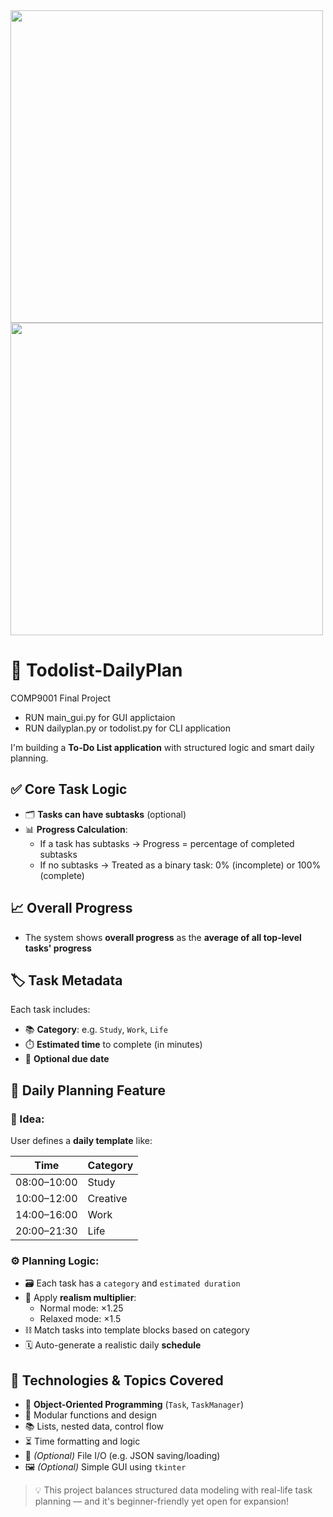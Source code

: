 <img src="https://github.com/user-attachments/assets/f0664cd9-8813-4b82-891e-33de780a58c2" width="500"/>
<img src="https://github.com/user-attachments/assets/36a89428-2dd5-47ca-8021-f86782ae8984" width="500"/>

# 🧠 Todolist-DailyPlan
COMP9001 Final Project
- RUN main_gui.py for GUI applictaion
- RUN dailyplan.py or todolist.py for CLI application

I'm building a **To-Do List application** with structured logic and smart daily planning.


## ✅ Core Task Logic

- 🗂️ **Tasks can have subtasks** (optional)
- 📊 **Progress Calculation**:
  - If a task has subtasks → Progress = percentage of completed subtasks
  - If no subtasks → Treated as a binary task: 0% (incomplete) or 100% (complete)


## 📈 Overall Progress

- The system shows **overall progress** as the **average of all top-level tasks' progress**


## 🏷️ Task Metadata

Each task includes:

- 📚 **Category**: e.g. `Study`, `Work`, `Life`
- ⏱️ **Estimated time** to complete (in minutes)
- 📅 **Optional due date**


## 📅 Daily Planning Feature

### 🧠 Idea:

User defines a **daily template** like:

| Time            | Category |
|-----------------|----------|
| 08:00–10:00     | Study    |
| 10:00–12:00     | Creative |
| 14:00–16:00     | Work     |
| 20:00–21:30     | Life     |

### ⚙️ Planning Logic:

- 🗃️ Each task has a `category` and `estimated duration`
- 🧮 Apply **realism multiplier**:
  - Normal mode: ×1.25
  - Relaxed mode: ×1.5
- ⛓️ Match tasks into template blocks based on category
- 🗓️ Auto-generate a realistic daily **schedule**

## 🧰 Technologies & Topics Covered

- 🧱 **Object-Oriented Programming** (`Task`, `TaskManager`)
- 🔧 Modular functions and design
- 📚 Lists, nested data, control flow
- ⏳ Time formatting and logic
- 💾 *(Optional)* File I/O (e.g. JSON saving/loading)
- 🖼️ *(Optional)* Simple GUI using `tkinter`

> 💡 This project balances structured data modeling with real-life task planning — and it's beginner-friendly yet open for expansion!
